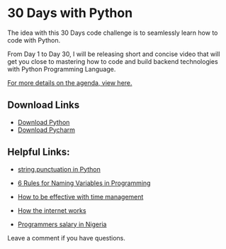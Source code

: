 # 30 Days with Python
The idea with this 30 Days code challenge is to seamlessly learn how to code with Python. 

From Day 1 to Day 30, I will be releasing short and concise video that will get you close to mastering how to code and build backend technologies with Python Programming Language. 

[For more details on the agenda, view here.](https://instincthub.com/30-days-with-python/)

## Download Links
- [Download Python](https://www.python.org/downloads/)
- [Download Pycharm](https://www.jetbrains.com/pycharm/download/)


## Helpful Links:

- [string.punctuation in Python](https://www.geeksforgeeks.org/string-punctuation-in-python/)

- [6 Rules for Naming Variables in Programming](https://instincthub.com/6-rules-for-naming-variables-in-programming/)

- [How to be effective with time management](https://instincthub.com/5-ways-effective-time-management-without-social-media-distractions/)

- [How the internet works](https://www.youtube.com/watch?v=YDUKmVwFzpo)

- [Programmers salary in Nigeria](https://youtu.be/oT23cM7fz8g)

Leave a comment if you have questions.